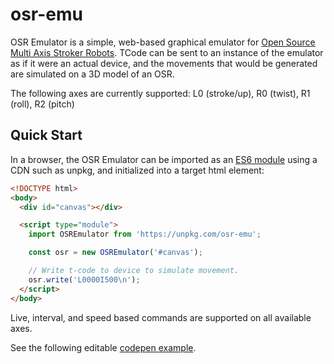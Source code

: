 # osr-emu
OSR Emulator is a simple, web-based graphical emulator for <a href="https://www.patreon.com/tempestvr" target="_blank">Open Source Multi Axis Stroker Robots</a>. TCode can be sent to an instance of the emulator as if it were an actual device, and the movements that would be generated are simulated on a 3D model of an OSR.

The following axes are currently supported: L0 (stroke/up), R0 (twist), R1 (roll), R2 (pitch)

## Quick Start

In a browser, the OSR Emulator can be imported as an <a href="https://developer.mozilla.org/en-US/docs/Web/JavaScript/Guide/Modules" target="_blank">ES6 module</a> using a CDN such as unpkg, and initialized into a target html element:

```html
<!DOCTYPE html>
<body>
  <div id="canvas"></div>

  <script type="module">
    import OSREmulator from 'https://unpkg.com/osr-emu';

    const osr = new OSREmulator('#canvas');

    // Write t-code to device to simulate movement.
    osr.write('L0000I500\n'); 
  </script>
</body>
```

Live, interval, and speed based commands are supported on all available axes.

See the following editable [codepen example](https://ayvajs.github.io/osr-emu/example.html).
